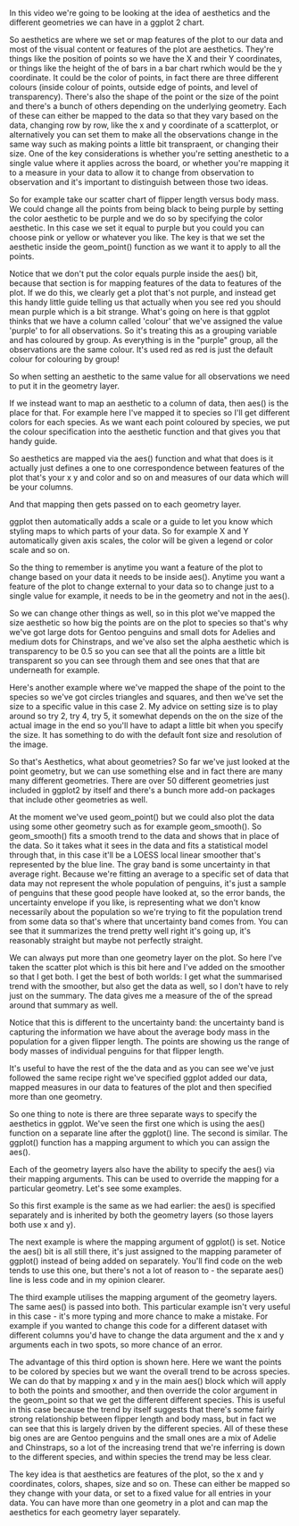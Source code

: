 In this video we're going to be looking at the idea of aesthetics and the different geometries we can have in a ggplot 2 chart.

So aesthetics are where we set or map features of the plot to our data and most of the visual content or features of the plot are aesthetics. They're things like the position of points so we have the X and their Y coordinates, or things like the height of the of bars in a bar chart rwhich would be the y coordinate. It could be the color of points, in fact there are three different colours (inside colour of points, outside edge of points, and level of transparency). There's also the shape of the point or the size of the point and there's a bunch of others depending on the underlying geometry. Each of these can either be mapped to the data so that they vary based on the data, changing row by row, like the x and y coordinate of a scatterplot, or alternatively you can set them to make all the observations change in the same way such as making points a little bit transpraent, or changing their size. One of the key considerations is whether you're setting anesthetic to a single value where it applies across the board, or whether you're mapping it to a measure in your data to allow it to change from observation to observation and it's important to distinguish between those two ideas.

So for example take our scatter chart of flipper length versus body mass. We could change all the points from being black to being purple by setting the color aesthetic to be purple and we do so by specifying the color aesthetic. In this case we set it equal to purple but you could you can choose pink or yellow or whatever you like. The key is that we set the aesthetic inside the geom_point() function as we want it to apply to all the points.

Notice that we don't put the color equals purple inside the aes() bit, because that section is for mapping features of the data to features of the plot. If we do this, we clearly get a plot that's not purple, and instead get this handy little guide telling us that actually when you see red you should mean purple which is a bit strange. What's going on here is that ggplot thinks that we have a column called 'colour' that we've assigned the value 'purple' to for all observations. So it's treating this as a grouping variable and has coloured by group. As everything is in the "purple" group, all the observations are the same colour. It's used red as red is just the default colour for colouring by group!

So when setting an aesthetic to the same value for all observations we need to put it in the geometry layer.

If we instead want to map an aesthetic to a column of data, then aes() is the place for that. For example here I've mapped it to species so I'll get different colors for each species. As we want each point coloured by species, we put the colour specification into the aesthetic function and that gives you that handy guide.

So aesthetics are mapped via the aes() function and what that does is it actually just defines a one to one correspondence between features of the plot that's your x y and color and so on and measures of our data which will be your columns.

And that mapping then gets passed on to each geometry layer.

ggplot then automatically adds a scale or a guide to let you know which styling maps to which parts of your data. So for example X and Y automatically given axis scales, the color will be given a legend or color scale and so on.

So the thing to remember is anytime you want a feature of the plot to change based on your data it needs to be inside aes(). Anytime you want a feature of the plot to change external to your data so to change just to a single value for example, it needs to be in the geometry and not in the aes().

So we can change other things as well, so in this plot we've mapped the size aesthetic so how big the points are on the plot to species so that's why we've got large dots for Gentoo penguins and small dots for Adelies and medium dots for Chinstraps, and we've also set the alpha aesthetic which is transparency to be 0.5 so you can see that all the points are a little bit transparent so you can see through them and see ones that that are underneath for example.

Here's another example where we've mapped the shape of the point to the species so we've got circles triangles and squares, and then we've set the size to a specific value in this case 2. My advice on setting size is to play around so try 2, try 4, try 5, it somewhat depends on the on the size of the actual image in the end so you'll have to adapt a little bit when you specify the size. It has something to do with the default font size and resolution of the image.

So that's Aesthetics, what about geometries? So far we've just looked at the point geometry, but we can use something else and in fact there are many many different geometries. There are over 50 different geometries just included in ggplot2 by itself and there's a bunch more add-on packages that include other geometries as well.

At the moment we've used geom_point() but we could also plot the data using some other geometry such as for example geom_smooth(). So geom_smooth() fits a smooth trend to the data and shows that in place of the data. So it takes what it sees in the data and fits a statistical model through that, in this case it'll be a LOESS local linear smoother that's represented by the blue line. The gray band is some uncertainty in that average right. Because we're fitting an average to a specific set of data that data may not represent the whole population of penguins, it's just a sample of penguins that these good people have looked at, so the error bands, the uncertainty envelope if you like, is representing what we don't know necessarily about the population so we're trying to fit the population trend from some data so that's where that uncertainty band comes from. You can see that it summarizes the trend pretty well right it's going up, it's reasonably straight but maybe not perfectly straight.

We can always put more than one geometry layer on the plot. So here I've taken the scatter plot which is this bit here and I've added on the smoother so that I get both. I get the best of both worlds: I get what the summarised trend with the smoother, but also get the data as well, so I don't have to rely just on the summary. The data gives me a measure of the of the spread around that summary as well.

Notice that this is different to the uncertainty band: the uncertainty band is capturing the information we have about the average body mass in the population for a given flipper length. The points are showing us the range of body masses of individual penguins for that flipper length.

It's useful to have the rest of the the data and as you can see we've just followed the same recipe right we've specified ggplot added our data, mapped measures in our data to features of the plot and then specified more than one geometry.

So one thing to note is there are three separate ways to specify the aesthetics in ggplot. We've seen the first one which is using the aes() function on a separate line after the ggplot() line. The second is similar. The ggplot() function has a mapping argument to which you can assign the aes().

Each of the geometry layers also have the ability to specify the aes() via their mapping arguments. This can be used to override the mapping for a particular geometry. Let's see some examples.

So this first example is the same as we had earlier: the aes() is specified separately and is inherited by both the geometry layers (so those layers both use x and y).

The next example is where the mapping argument of ggplot() is set. Notice the aes() bit is all still there, it's just assigned to the mapping parameter of ggplot() instead of being added on separately. You'll find code on the web tends to use this one, but there's not a lot of reason to - the separate aes() line is less code and in my opinion clearer.

The third example utilises the mapping argument of the geometry layers. The same aes() is passed into both. This particular example isn't very useful in this case - it's more typing and more chance to make a mistake. For example if you wanted to change this code for a different dataset with different columns you'd have to change the data argument and the x and y arguments each in two spots, so more chance of an error.

The advantage of this third option is shown here. Here we want the points to be colored by species but we want the overall trend to be across species. We can do that by mapping x and y in the main aes() block which will apply to both the points and smoother, and then override the color argument in the geom_point so that we get the different different species. This is useful in this case because the trend by itself suggests that there's some fairly strong relationship between flipper length and body mass, but in fact we can see that this is largely driven by the different species. All of these these big ones are are Gentoo penguins and the small ones are a mix of Adelie and Chinstraps, so a lot of the increasing trend that we're inferring is down to the different species, and within species the trend may be less clear.

The key idea is that aesthetics are features of the plot, so the x and y coordinates, colors, shapes, size and so on. These can either be mapped so they change with your data, or set to a fixed value for all entries in your data. You can have more than one geometry in a plot and can map the aesthetics for each geometry layer separately.
